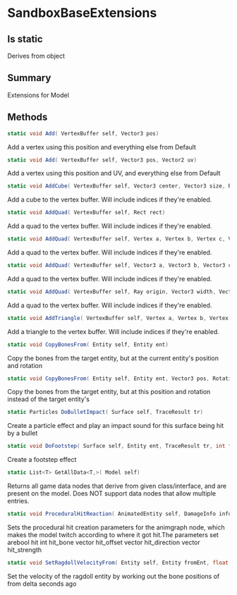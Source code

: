 # SandboxBaseExtensions

## Is static
Derives from object

## Summary

Extensions for Model
## Methods

```c#
static void Add( VertexBuffer self, Vector3 pos) 
```
Add a vertex using this position and everything else from Default
```c#
static void Add( VertexBuffer self, Vector3 pos, Vector2 uv) 
```
Add a vertex using this position and UV, and everything else from Default
```c#
static void AddCube( VertexBuffer self, Vector3 center, Vector3 size, Rotation rot, Color32 color = null) 
```
Add a cube to the vertex buffer. Will include indices if they're enabled.
```c#
static void AddQuad( VertexBuffer self, Rect rect) 
```
Add a quad to the vertex buffer. Will include indices if they're enabled.
```c#
static void AddQuad( VertexBuffer self, Vertex a, Vertex b, Vertex c, Vertex d) 
```
Add a quad to the vertex buffer. Will include indices if they're enabled.
```c#
static void AddQuad( VertexBuffer self, Vector3 a, Vector3 b, Vector3 c, Vector3 d) 
```
Add a quad to the vertex buffer. Will include indices if they're enabled.
```c#
static void AddQuad( VertexBuffer self, Ray origin, Vector3 width, Vector3 height) 
```
Add a quad to the vertex buffer. Will include indices if they're enabled.
```c#
static void AddTriangle( VertexBuffer self, Vertex a, Vertex b, Vertex c) 
```
Add a triangle to the vertex buffer. Will include indices if they're enabled.
```c#
static void CopyBonesFrom( Entity self, Entity ent) 
```
Copy the bones from the target entity, but at the current entity's position and rotation
```c#
static void CopyBonesFrom( Entity self, Entity ent, Vector3 pos, Rotation rot, float scale = 1) 
```
Copy the bones from the target entity, but at this position and rotation instead of the target entity's
```c#
static Particles DoBulletImpact( Surface self, TraceResult tr) 
```
Create a particle effect and play an impact sound for this surface being hit by a bullet
```c#
static void DoFootstep( Surface self, Entity ent, TraceResult tr, int foot, float volume) 
```
Create a footstep effect
```c#
static List<T> GetAllData<T,>( Model self) 
```
Returns all game data nodes that derive from given class/interface, and are present on the model. Does NOT support data nodes that allow multiple entries.
```c#
static void ProceduralHitReaction( AnimatedEntity self, DamageInfo info, float damageScale = 1) 
```
Sets the procedural hit creation parameters for the animgraph node, which makes the
model twitch according to where it got hit.The parameters set arebool hit
int hit_bone
vector hit_offset
vector hit_direction
vector hit_strength
```c#
static void SetRagdollVelocityFrom( Entity self, Entity fromEnt, float delta = 0.1, float linearAmount = 1, float angularAmount = 1) 
```
Set the velocity of the ragdoll entity by working out the bone positions of from delta seconds ago
